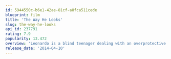 ```yaml
---
id: 5944550c-b6e1-42ae-81cf-a8fca511cede
blueprint: film
title: 'The Way He Looks'
slug: the-way-he-looks
api_id: 237791
rating: 7.9
popularity: 13.472
overview: 'Leonardo is a blind teenager dealing with an overprotective mother while trying to live a more independent life. To the disappointment of his best friend, Giovana, he plans to go on an exchange program abroad. When Gabriel, a new student in town, arrives at their classroom, new feelings blossom in Leonardo making him question his plans.'
release_date: '2014-04-10'
---
```

